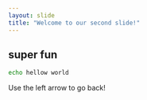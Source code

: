 ```yaml
---
layout: slide
title: "Welcome to our second slide!"
---
```

## super fun

```bash
echo hellow world
```
Use the left arrow to go back!